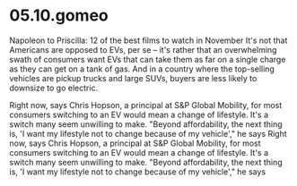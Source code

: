 # 05.10.gomeo
Napoleon to Priscilla: 12 of the best films to watch in November
It's not that Americans are opposed to EVs, per se – it's rather that an overwhelming swath of consumers want EVs that can take them as far on a single charge as they can get on a tank of gas. And in a country where the top-selling vehicles are pickup trucks and large SUVs, buyers are less likely to downsize to go electric. 

Right now, says Chris Hopson, a principal  at S&P Global Mobility, for most consumers switching to an EV would mean a change of lifestyle. It's a switch many seem unwilling to make. "Beyond affordability, the next thing is, 'I want my lifestyle not to change because of my vehicle'," he says
Right now, says Chris Hopson, a principal  at S&P Global Mobility, for most consumers switching to an EV would mean a change of lifestyle. It's a switch many seem unwilling to make. "Beyond affordability, the next thing is, 'I want my lifestyle not to change because of my vehicle'," he says
